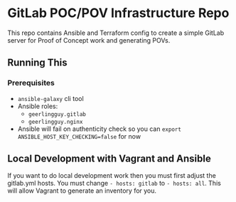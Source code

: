 # GitLab POC/POV Infrastructure Repo

This repo contains Ansible and Terraform config to create a simple GitLab server for Proof of Concept work and generating
POVs.

## Running This

### Prerequisites
* `ansible-galaxy` cli tool
* Ansible roles: 
  * `geerlingguy.gitlab` 
  * `geerlingguy.nginx`
* Ansible will fail on authenticity check so you can `export ANSIBLE_HOST_KEY_CHECKING=false` for now

## Local Development with Vagrant and Ansible
If you want to do local development work then you must first adjust the gitlab.yml hosts. You must change
`- hosts: gitlab` to `- hosts: all`. This will allow Vagrant to generate an inventory for you.